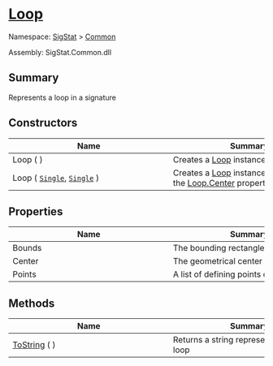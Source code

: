 # [Loop](./Loop.md)

Namespace: [SigStat]() > [Common](./README.md)

Assembly: SigStat.Common.dll

## Summary
Represents a loop in a signature

## Constructors

| Name | Summary | 
| --- | --- | 
| Loop (  )<div style="width: 300px">| Creates a [Loop](https://github.com/hargitomi97/sigstat/blob/master/docs/md/SigStat/Common/Loop.md) instance<div style="width: 300px">| <br>
| Loop ( [`Single`](https://docs.microsoft.com/en-us/dotnet/api/System.Single), [`Single`](https://docs.microsoft.com/en-us/dotnet/api/System.Single) )<div style="width: 300px">| Creates a [Loop](https://github.com/hargitomi97/sigstat/blob/master/docs/md/SigStat/Common/Loop.md) instance and initializes the [Loop.Center](https://github.com/hargitomi97/sigstat/blob/master/docs/md/SigStat/Common/Loop.md) property<div style="width: 300px">| <br>


## Properties

| Name | Summary | 
| --- | --- | 
| Bounds<div style="width: 300px">| The bounding rectangle of the loop<div style="width: 300px">| <br>
| Center<div style="width: 300px">| The geometrical center of the looop<div style="width: 300px">| <br>
| Points<div style="width: 300px">| A list of defining points of the loop<div style="width: 300px">| <br>


## Methods

| Name | Summary | 
| --- | --- | 
| [ToString](./Methods/Loop-100663342.md) (  )<div style="width: 300px">| Returns a string representation of the loop<div style="width: 300px">| <br>


